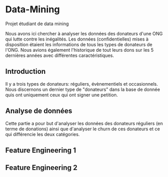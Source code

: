 # Data-Mining
Projet étudiant de data mining

Nous avons ici chercher à analyser les données des donateurs d'une ONG qui lutte contre les inégalités.
Les données (confidentielles) mises à disposition étaient les informations de tous les types de donateurs de l'ONG. Nous avions également l'historique de tout leurs dons sur les 5 dernières années avec différentes caractéristiques.

## Introduction
Il y a trois types de donateurs: réguliers, évènementiels et occasionnels.
Nous discernons un dernier type de "donateurs" dans la base de donnée quis ont uniquement ceux qui ont signer une petition.

## Analyse de données
Cette partie a pour but d'analyser les données des donateurs réguliers (en terme de donations) ainsi que d'analyser le churn de ces donateurs et ce qui différencie les deux catégories.


## Feature Engineering 1

## Feature Engineering 2


